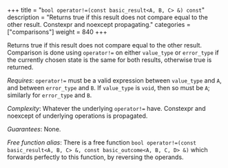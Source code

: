 +++
title = "`bool operator!=(const basic_result<A, B, C> &) const`"
description = "Returns true if this result does not compare equal to the other result. Constexpr and noexcept propagating."
categories = ["comparisons"]
weight = 840
+++

Returns true if this result does not compare equal to the other result. Comparison is done using `operator!=` on either `value_type` or `error_type` if the currently chosen state is the same for both results, otherwise true is returned.

*Requires*: `operator!=` must be a valid expression between `value_type` and `A`, and between `error_type` and `B`. If `value_type` is `void`, then so must be `A`; similarly for `error_type` and `B`.

*Complexity*: Whatever the underlying `operator!=` have. Constexpr and noexcept of underlying operations is propagated.

*Guarantees*: None.

*Free function alias*: There is a free function `bool operator!=(const basic_result<A, B, C> &, const basic_outcome<A, B, C, D> &)` which forwards perfectly to this function, by reversing the operands.
